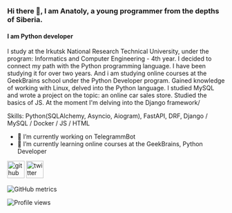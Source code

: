 ### Hi there 👋, I am **Anatoly**, a young programmer from the depths of Siberia.
#### I am Python developer 
I study at the Irkutsk National Research Technical University, under the program: Informatics and Computer Engineering - 4th year. I decided to connect my path with the Python programming language. I have been studying it for over two years. And i am studying online courses at the GeekBrains school under the Python Developer program.
Gained knowledge of working with Linux, delved into the Python language. I studied MySQL and wrote a project on the topic: an online car sales store. Studied the basics of JS. At the moment I'm delving into the Djangо framework/

Skills: Python(SQLAlchemy, Asyncio, Aiogram), FastAPI, DRF, Django / MySQL / Docker / JS / HTML 

- 🔭 I’m currently working on TelegrammBot  
- 🌱 I’m currently learning online courses at the GeekBrains, Python Developer 


[<img src='https://cdn.jsdelivr.net/npm/simple-icons@3.0.1/icons/github.svg' alt='github' height='40'>](https://github.com/kukymber)  [<img src='https://cdn.jsdelivr.net/npm/simple-icons@3.0.1/icons/twitter.svg' alt='twitter' height='40'>](https://twitter.com/Anatol11_O)  

![GitHub metrics](https://metrics.lecoq.io/kukymber)  

![Profile views](https://gpvc.arturio.dev/kukymber)  
